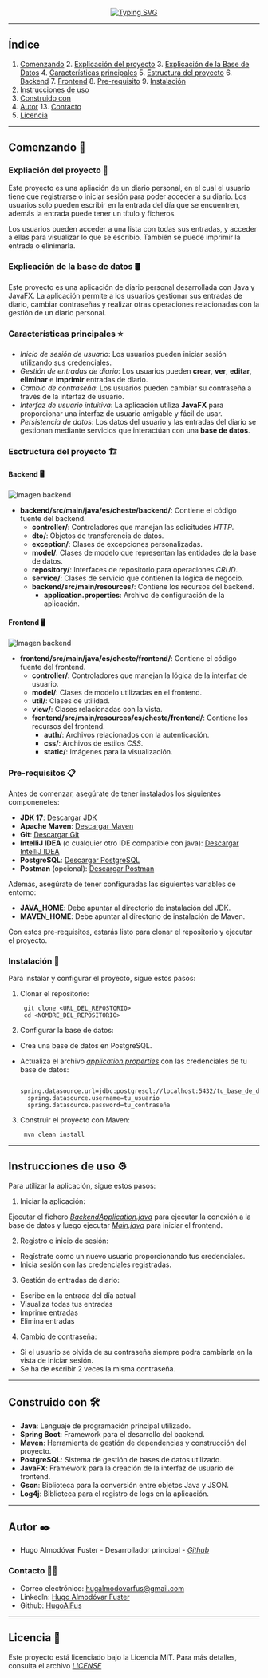 <p align="center">
<a href="https://git.io/typing-svg"><img src="https://readme-typing-svg.demolab.com?font=Fira+Code&weight=600&pause=1000&center=true&vCenter=true&width=435&lines=Proyecto+AD+%26+DI;Diario+personal;Hugo+Almod%C3%B3var+Fuster" alt="Typing SVG" /></a>
</p>

* * *

## Índice

1. [Comenzando](#comenzando-)
   2. [Explicación del proyecto](#expliación-del-proyecto-)
   3. [Explicación de la Base de Datos](#explicación-de-la-base-de-datos-)
   4. [Características principales](#características-principales-)
   5. [Estructura del proyecto](#esctructura-del-proyecto-)
      6. [Backend](#backend-)
      7. [Frontend](#frontend-)
   8. [Pre-requisito](#pre-requisitos-)
   9. [Instalación](#instalación-)
10. [Instrucciones de uso](#instrucciones-de-uso-)
11. [Construido con](#construido-con-)
12. [Autor](#autor-)
    13. [Contacto](#contacto-)
14. [Licencia](#licencia-)

* * *

## Comenzando 🚀

### Expliación del proyecto 📖

Este proyecto es una apliación de un diario personal, en el cual el usuario tiene que registrarse o iniciar sesión para
poder acceder a su diario. Los usuarios solo pueden escribir en la entrada del día que se encuentren, además la entrada
puede tener un título y ficheros.

Los usuarios pueden acceder a una lista con todas sus entradas, y acceder a ellas para visualizar lo que se escribio.
También se puede imprimir la entrada o elinimarla.

### Explicación de la base de datos 🛢️

Este proyecto es una aplicación de diario personal desarrollada con Java y JavaFX. La aplicación permite a los usuarios
gestionar sus entradas de diario, cambiar contraseñas y realizar otras operaciones relacionadas con la gestión de un
diario personal.

### Características principales ⭐

* _Inicio de sesión de usuario_: Los usuarios pueden iniciar sesión utilizando sus credenciales.
* _Gestión de entradas de diario_: Los usuarios pueden **crear**, **ver**, **editar**, **eliminar** e **imprimir**
  entradas de diario.
* _Cambio de contraseña_: Los usuarios pueden cambiar su contraseña a través de la interfaz de usuario.
* _Interfaz de usuario intuitiva_: La aplicación utiliza **JavaFX** para proporcionar una interfaz de usuario amigable y
  fácil de usar.
* _Persistencia de datos_: Los datos del usuario y las entradas del diario se gestionan mediante servicios que
  interactúan con una **base de datos**.

### Esctructura del proyecto 🏗️

#### Backend 🖥️

![Imagen backend](src/main/resources/img_backend.PNG)

* **backend/src/main/java/es/cheste/backend/**: Contiene el código fuente del backend.
    * **controller/**: Controladores que manejan las solicitudes _HTTP_.
    * **dto/**: Objetos de transferencia de datos.
    * **exception/**: Clases de excepciones personalizadas.
    * **model/**: Clases de modelo que representan las entidades de la base de datos.
    * **repository/**: Interfaces de repositorio para operaciones _CRUD_.
    * **service/**: Clases de servicio que contienen la lógica de negocio.
    * **backend/src/main/resources/**: Contiene los recursos del backend.
        * **application.properties**: Archivo de configuración de la aplicación.

#### Frontend 🖥️

![Imagen backend](src/main/resources/img_frontend.PNG)

* **frontend/src/main/java/es/cheste/frontend/**: Contiene el código fuente del frontend.
    * **controller/**: Controladores que manejan la lógica de la interfaz de usuario.
    * **model/**: Clases de modelo utilizadas en el frontend.
    * **util/**: Clases de utilidad.
    * **view/**: Clases relacionadas con la vista.
    * **frontend/src/main/resources/es/cheste/frontend/**: Contiene los recursos del frontend.
        * **auth/**: Archivos relacionados con la autenticación.
        * **css/**: Archivos de estilos _CSS_.
        * **static/**: Imágenes para la visualización.

### Pre-requisitos 📋

Antes de comenzar, asegúrate de tener instalados los siguientes componenetes:

* **JDK 17**: [Descargar JDK](https://www.azul.com/downloads/?version=java-17-lts&package=jdk#zulu)
* **Apache Maven**: [Descargar Maven](https://maven.apache.org/download.cgi)
* **Git**: [Descargar Git](https://git-scm.com/downloads)
* **IntelliJ IDEA** (o cualquier otro IDE compatible con
  java): [Descargar IntelliJ IDEA](https://www.jetbrains.com/idea/download/?section=windows)
* **PostgreSQL**: [Descargar PostgreSQL](https://www.postgresql.org/download/)
* **Postman** (opcional): [Descargar Postman](https://www.postman.com/downloads/)

Además, asegúrate de tener configuradas las siguientes variables de entorno:

* **JAVA_HOME**: Debe apuntar al directorio de instalación del JDK.
* **MAVEN_HOME**: Debe apuntar al directorio de instalación de Maven.

Con estos pre-requisitos, estarás listo para clonar el repositorio y ejecutar el proyecto.

### Instalación 🔧

Para instalar y configurar el proyecto, sigue estos pasos:

1. Clonar el repositorio:

        git clone <URL_DEL_REPOSTORIO>
        cd <NOMBRE_DEL_REPOSITORIO>
2. Configurar la base de datos:

* Crea una base de datos en PostgreSQL.
* Actualiza el archivo [_application.properties_](backend/src/main/resources/application.properties) con las
  credenciales de tu base de datos:

        spring.datasource.url=jdbc:postgresql://localhost:5432/tu_base_de_datos
        spring.datasource.username=tu_usuario
        spring.datasource.password=tu_contraseña

3. Construir el proyecto con Maven:

        mvn clean install

* * *

## Instrucciones de uso ⚙️

Para utilizar la aplicación, sigue estos pasos:

1. Iniciar la aplicación:

Ejecutar el fichero [_BackendApplication.java_](backend/src/main/java/es/cheste/backend/BackendApplication.java) para
ejecutar la conexión a la base de datos y luego ejecutar [
_Main.java_](frontend/src/main/java/es/cheste/frontend/Main.java) para iniciar el frontend.

2. Registro e inicio de sesión:

* Regístrate como un nuevo usuario proporcionando tus credenciales.
* Inicia sesión con las credenciales registradas.

3. Gestión de entradas de diario:

* Escribe en la entrada del día actual
* Visualiza todas tus entradas
* Imprime entradas
* Elimina entradas

4. Cambio de contraseña:

* Si el usuario se olvida de su contraseña siempre podra cambiarla en la vista de iniciar sesión.
* Se ha de escribir 2 veces la misma contraseña.

* * *

## Construido con 🛠️

* **Java**: Lenguaje de programación principal utilizado.
* **Spring Boot**: Framework para el desarrollo del backend.
* **Maven**: Herramienta de gestión de dependencias y construcción del proyecto.
* **PostgreSQL**: Sistema de gestión de bases de datos utilizado.
* **JavaFX**: Framework para la creación de la interfaz de usuario del frontend.
* **Gson**: Biblioteca para la conversión entre objetos Java y JSON.
* **Log4j**: Biblioteca para el registro de logs en la aplicación.

* * *

## Autor ✒️

* Hugo Almodóvar Fuster - Desarrollador principal - [_Github_](https://github.com/HugoAlFus)

### Contacto 🤝🏻

* Correo electrónico: hugalmodovarfus@gmail.com
* Linkedln: [Hugo Almodóvar Fuster](https://www.linkedin.com/in/hugoalmodovar/)
* Github: [HugoAlFus](https://github.com/HugoAlFus)

* * *

## Licencia 📄

Este proyecto está licenciado bajo la Licencia MIT. Para más detalles, consulta el archivo [_LICENSE_](LICENSE.md)